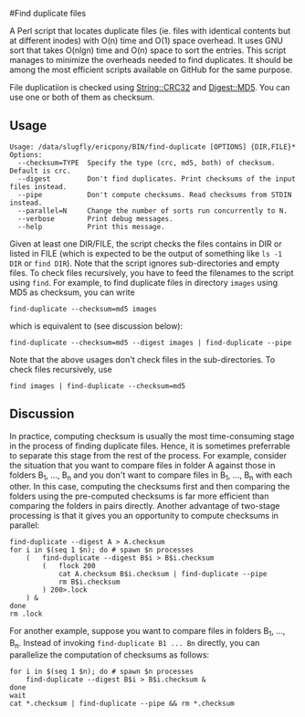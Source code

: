 #Find duplicate files

A Perl script that locates duplicate files (ie. files with identical contents but at different inodes) with O(n) time and O(1) space overhead. It uses GNU sort that takes O(nlgn) time and O(n) space to sort the entries. This script manages to minimize the overheads needed to find duplicates. It should be among the most efficient scripts available on GitHub for the same purpose. 

File duplicatiion is checked using [String::CRC32](http://search.cpan.org/~soenke/String-CRC32-1.5/CRC32.pod) and [Digest::MD5](http://search.cpan.org/~gaas/Digest-MD5-2.54/MD5.pm). You can use one or both of them as checksum.

Usage
-----
    Usage: /data/slugfly/ericpony/BIN/find-duplicate [OPTIONS] {DIR,FILE}*
    Options:
      --checksum=TYPE  Specify the type (crc, md5, both) of checksum. Default is crc.
      --digest         Don't find duplicates. Print checksums of the input files instead.
      --pipe           Don't compute checksums. Read checksums from STDIN instead.
      --parallel=N     Change the number of sorts run concurrently to N.
      --verbose        Print debug messages.
      --help           Print this message.

Given at least one DIR/FILE, the script checks the files contains in DIR or listed in FILE (which is expected to be the output of something like `ls -1 DIR` or `find DIR`). Note that the script ignores sub-directories and empty files. To check files recursively, you have to feed the filenames to the script using `find`. For example, to find duplicate files in directory `images` using MD5 as checksum, you can write

    find-duplicate --checksum=md5 images

which is equivalent to (see discussion below):

    find-duplicate --checksum=md5 --digest images | find-duplicate --pipe

Note that the above usages don't check files in the sub-directories. To check files recursively, use

    find images | find-duplicate --checksum=md5 

Discussion
-------
In practice, computing checksum is usually the most time-consuming stage in the process of finding duplicate files. Hence, it is sometimes preferrable to separate this stage from the rest of the process. For example, consider the situation that you want to compare files in folder A against those in folders B<sub>1</sub>, ..., B<sub>n</sub> and you don't want to compare files in B<sub>1</sub>, ..., B<sub>n</sub> with each other. In this case, computing the checksums first and then comparing the folders using the pre-computed checksums is far more efficient than comparing the folders in pairs directly. Another advantage of two-stage processing is that it gives you an opportunity to compute checksums in parallel:

    find-duplicate --digest A > A.checksum
    for i in $(seq 1 $n); do # spawn $n processes
        (   find-duplicate --digest B$i > B$i.checksum
            (   flock 200
                cat A.checksum B$i.checksum | find-duplicate --pipe
                rm B$i.checksum
            ) 200>.lock 
        ) &
    done
    rm .lock

For another example, suppose you want to compare files in folders B<sub>1</sub>, ..., B<sub>n</sub>. Instead of invoking `find-duplicate B1 ... Bn` directly, you can parallelize the computation of checksums as follows:

    for i in $(seq 1 $n); do # spawn $n processes
        find-duplicate --digest B$i > B$i.checksum &
    done
    wait 
    cat *.checksum | find-duplicate --pipe && rm *.checksum
